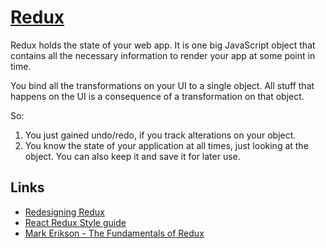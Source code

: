 # [Redux](https://redux.js.org)

Redux holds the state of your web app. It is one big JavaScript object that contains all the necessary information to render your app at some point in time.

You bind all the transformations on your UI to a single object. All stuff that happens on the UI is a consequence of a transformation on that object.

So:

1. You just gained undo/redo, if you track alterations on your object.
2. You know the state of your application at all times, just looking at the object. You can also keep it and save it for later use.

## Links

- [Redesigning Redux](https://hackernoon.com/redesigning-redux-b2baee8b8a38)
- [React Redux Style guide](https://github.com/iraycd/React-Redux-Styleguide#readme)
- [Mark Erikson - The Fundamentals of Redux](https://www.youtube.com/watch?v=ewelU8WHXQ4&index=7&list=PLRvKvw42Rc7OWK5s-YGGFSmByDzzgC0HP)

